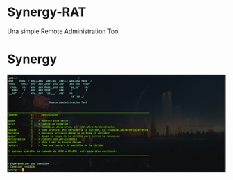 # Synergy-RAT
Una simple Remote Administration Tool

# Synergy
![No se pudo cargar la imagen](https://github.com/ic4rta/Synergy-RAT/blob/main/extras/Synergy.png)
